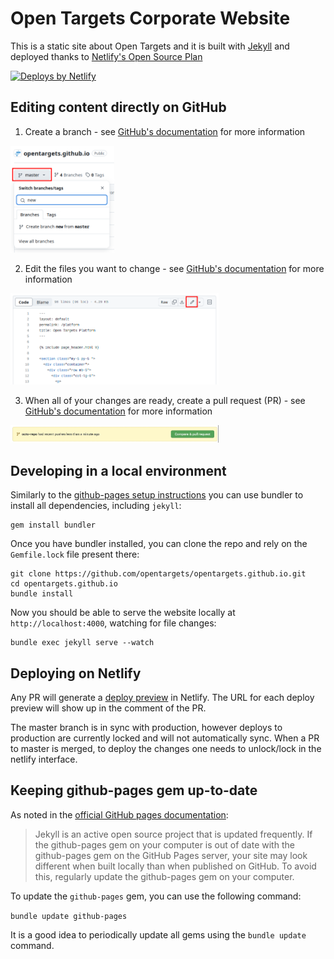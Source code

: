 # Open Targets Corporate Website

This is a static site about Open Targets and it is built with [Jekyll](https://jekyllrb.com) and deployed thanks to [Netlify's Open Source Plan](https://www.netlify.com)

<a href="https://www.netlify.com">
  <img src="https://www.netlify.com/img/global/badges/netlify-color-accent.svg" alt="Deploys by Netlify" />
</a>  

## Editing content directly on GitHub 

1. Create a branch - see [GitHub's documentation](https://help.github.com/articles/creating-and-deleting-branches-within-your-repository/) for more information

<img src="docs/create-branch.png" width="33%">

2. Edit the files you want to change - see [GitHub's documentation](https://help.github.com/articles/editing-files-in-your-repository/) for more information

<img src="docs/edit-file.png" width="66%">

3. When all of your changes are ready, create a pull request (PR) - see [GitHub's documentation](https://help.github.com/articles/creating-a-pull-request/#creating-the-pull-request) for more information 

<img src="docs/create-pr.png" width="66%">

## Developing in a local environment

Similarly to the [github-pages setup instructions](https://help.github.com/articles/setting-up-your-github-pages-site-locally-with-jekyll/) you can use bundler to install all dependencies, including `jekyll`:

```
gem install bundler
```

Once you have bundler installed, you can clone the repo and rely on the `Gemfile.lock` file present there:

```
git clone https://github.com/opentargets/opentargets.github.io.git
cd opentargets.github.io
bundle install
```

Now you should be able to serve the website locally at `http://localhost:4000`, watching for file changes:

```
bundle exec jekyll serve --watch
```

## Deploying on Netlify

Any PR will generate a [deploy preview](https://www.netlify.com/blog/2016/07/20/introducing-deploy-previews-in-netlify/) in Netlify. The URL for each deploy preview will show up in the comment of the PR.

The master branch is in sync with production, however deploys to production are currently locked and will not automatically sync.
When a PR to master is merged, to deploy the changes one needs to unlock/lock in the netlify interface.

## Keeping github-pages gem up-to-date

As noted in the [official GitHub pages documentation](https://help.github.com/en/github/working-with-github-pages/testing-your-github-pages-site-locally-with-jekyll#updating-the-github-pages-gem):

> Jekyll is an active open source project that is updated frequently. If the github-pages gem on your computer is out of date with the github-pages gem on the GitHub Pages server, your site may look different when built locally than when published on GitHub. To avoid this, regularly update the github-pages gem on your computer.

To update the `github-pages` gem, you can use the following command:

`bundle update github-pages`

It is a good idea to periodically update all gems using the `bundle update` command.
